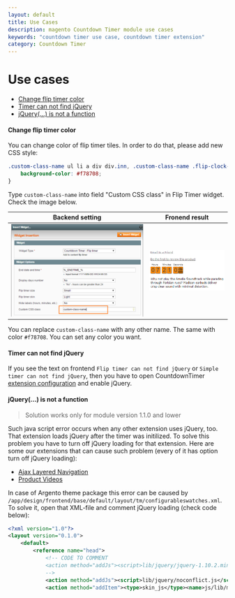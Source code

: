 ```yaml
---
layout: default
title: Use Cases
description: magento Countdown Timer module use cases
keywords: "countdown timer use case, countdown timer extension"
category: Countdown Timer
---
```


# Use cases

- [Change flip timer color](#change-flip-timer-color)
- [Timer can not find jQuery](#timer-can-not-find-jquery)
- [jQuery(...) is not a function](#jquery-is-not-a-function)

#### Change flip timer color

You can change color of flip timer tiles. In order to do that, please add new CSS style:

```css
.custom-class-name ul li a div div.inn, .custom-class-name .flip-clock-dot {
    background-color: #f78708;
}
```

Type `custom-class-name` into field "Custom CSS class" in Flip Timer widget.
Check the image below.

| Backend setting | Fronend result |
|-----------------|:--------------:|
| ![Custom CSS class for flip timer widget](/images/countdowntimer/custom-css-flip.png) | ![Custom CSS for flip timer - result on frontend](/images/countdowntimer/custom-css-flip-frontend.png) |

You can replace `custom-class-name` with any other name. The same with color
`#f78708`. You can set any color you want.  

#### Timer can not find jQuery

If you see the text on frontend  `Flip timer can not find jQuery` or
`Simple timer can not find jQuery`, then you have to open CountdownTimer
[extension configuration](../#extension-configuration) and enable jQuery.

#### jQuery(...) is not a function

>  Solution works only for module version 1.1.0 and lower

Such java script error occurs when any other extension uses jQuery, too. That
extension loads jQuery after the timer was initilized. To solve this problem
you have to turn off jQuery loading for that extension. Here are some our
extensions that can cause such problem (every of it has option turn off jQuery
loading):

* [Ajax Layered Navigation](/m1/extensions/ajaxlayerednavigation/)
* [Product Videos](/m1/extensions/productvideos/)

In case of Argento theme package this error can be caused by
`/app/design/frontend/base/default/layout/tm/configurableswatches.xml`. To solve
it, open that XML-file and comment jQuery loading (check code below):

```xml
<?xml version="1.0"?>
<layout version="0.1.0">
    <default>
        <reference name="head">
            <!-- CODE TO COMMENT
            <action method="addJs"><script>lib/jquery/jquery-1.10.2.min.js</script></action>
            -->
            <action method="addJs"><script>lib/jquery/noconflict.js</script></action>
            <action method="addItem"><type>skin_js</type><name>js/lib/modernizr.custom.min.js</name></action>
```
